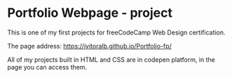 # Portfolio Webpage - project

This is one of my first projects for freeCodeCamp Web Design certification.

The page address: https://jvitoralb.github.io/Portfolio-fp/

All of my projects built in HTML and CSS are in codepen platform, in the page you can access them.
